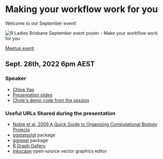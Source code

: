 # Making your workflow work for you

Welcome to our September event!

![R Ladies Brisbane September event poster - Make your workflow work for you](./09_Chloe_Yap_Events_poster.jpg)

[Meetup event](https://tinyurl.com/4p5r98nh)

## Sept. 28th, 2022 6pm AEST

### Speaker

* [Chloe Yap](https://twitter.com/doyouseewhy)
* [Presentation slides](https://github.com/cyap7/RLadies/blob/main/220928_RLadies.pdf)
* [Chole's demo code from the session](https://github.com/cyap7/RLadies)


### Useful URLs Shared during the presentation

* [Noble et al. 2009 A Quick Guide to Organizing Computational Biology Projects](https://journals.plos.org/ploscompbiol/article?id=10.1371/journal.pcbi.1000424)
* [ggstatsplot](https://github.com/IndrajeetPatil/ggstatsplot) package
* [ggrepel](https://ggrepel.slowkow.com/) package
* [R Graph Gallery](https://r-graph-gallery.com/)
* [Inkscape](https://inkscape.org/) open-source vector graphics editor
